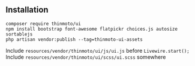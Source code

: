 ## Installation

```
composer require thinmoto/ui
npm install bootstrap font-awesome flatpickr choices.js autosize sortablejs
php artisan vendor:publish --tag=thinmoto-ui-assets
```

Include ``resources/vendor/thinmoto/ui/js/ui.js`` before ``Livewire.start();``
Include ``resources/vendor/thinmoto/ui/scss/ui.scss`` somewhere 
